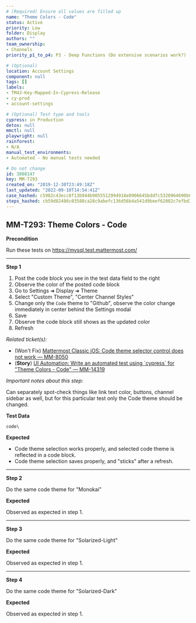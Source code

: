 ```yaml
---
# (Required) Ensure all values are filled up
name: "Theme Colors - Code"
status: Active
priority: Low
folder: Display
authors: ""
team_ownership: 
- Channels
priority_p1_to_p4: P3 - Deep Functions (Do extensive scenarios work?)

# (Optional)
location: Account Settings
component: null
tags: []
labels: 
- TM4J-Key-Mapped-In-Cypress-Release
- cy-prod
- account-settings

# (Optional) Test type and tools
cypress: in Production
detox: null
mmctl: null
playwright: null
rainforest: 
- N/A
manual_test_environments: 
- Automated - No manual tests needed

# Do not change
id: 3808147
key: MM-T293
created_on: "2019-12-30T23:49:18Z"
last_updated: "2022-09-10T14:54:41Z"
case_hashed: c5982c43ecc8f13b944b9055512994918e0906645bddfc5320964690b6f620f0e06cdcb5dc77a2df149d10bc9e9333cb
steps_hashed: cb59d82486c03588ca28c9abefc136d56b4a541d9beef62082c7efbd254aa74235cd2929def79d140501f861b7e77154
---
```


<!-- (Auto-generated) Based on frontmatter's "key" and "name" -->

## MM-T293: Theme Colors - Code

**Precondition**

Run these tests on <https://mysql.test.mattermost.com/>

---

**Step 1**

1. Post the code block you see in the test data field to the right
2. Observe the color of the posted code block
3. Go to Settings ➜ Display ➜ Theme
4. Select "Custom Theme", "Center Channel Styles"
5. Change only the `Code` theme to "Github", observe the color change immediately in center behind the Settings modal
6. Save
7. Observe the code block still shows as the updated color
8. Refresh

_Related ticket(s):_

- (Won't Fix) [Mattermost Classic iOS: Code theme selector control does not work — MM-8050](https://mattermost.atlassian.net/browse/MM-8050)
- (**Story**) [UI Automation: Write an automated test using \`cypress\` for "Theme Colors - Code" — MM-14319](https://mattermost.atlassian.net/browse/MM-14319)

_Important notes about this step:_

Can separately spot-check things like link text color, buttons, channel sidebar as well, but for this particular test only the Code theme should be changed.

**Test Data**

```
code\
```

**Expected**

- Code theme selection works properly, and selected code theme is reflected in a code block.
- Code theme selection saves properly, and "sticks" after a refresh.

---

**Step 2**

Do the same code theme for "Monokai"

**Expected**

Observed as expected in step 1.

---

**Step 3**

Do the same code theme for "Solarized-Light"

**Expected**

Observed as expected in step 1.

---

**Step 4**

Do the same code theme for "Solarized-Dark"

**Expected**

Observed as expected in step 1.
